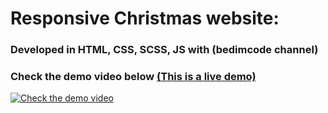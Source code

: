 # Responsive Christmas website:

### Developed in HTML, CSS, SCSS, JS with (bedimcode channel)

### Check the demo video below [(This is a live demo)](https://ahmedelgaidi.github.io/responsive-christmas-website-part-2/)
[![Check the demo video](
https://res.cloudinary.com/dvmkzbrcs/image/upload/v1645996356/github%20photos%20and%20logos/christmas2.png)](https://clipchamp.com/watch/wC4Q7J5BhPV)



